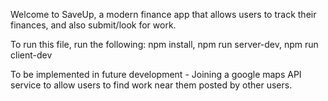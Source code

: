 Welcome to SaveUp, a modern finance app that allows users to track their finances, and also submit/look for work.

To run this file, run the following: npm install, npm run server-dev, npm run client-dev

To be implemented in future development - Joining a google maps API service to allow users to find work near them posted by other users.